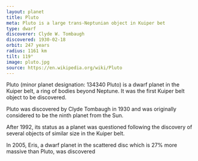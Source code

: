 ```yaml
---
layout: planet
title: Pluto
meta: Pluto is a large trans-Neptunian object in Kuiper bet
type: dwarf
discoverer: Clyde W. Tombaugh
discovered: 1930-02-18
orbit: 247 years
radius: 1161 km
tilt: 119°
image: pluto.jpg
source: https://en.wikipedia.org/wiki/Pluto
---
```


Pluto (minor planet designation: 134340 Pluto) is a dwarf planet in the Kuiper belt, a ring of bodies beyond Neptune. It was the first Kuiper belt object to be discovered.

Pluto was discovered by Clyde Tombaugh in 1930 and was originally considered to be the ninth planet from the Sun.

After 1992, its status as a planet was questioned following the discovery of several objects of similar size in the Kuiper belt.

In 2005, Eris, a dwarf planet in the scattered disc which is 27% more massive than Pluto, was discovered